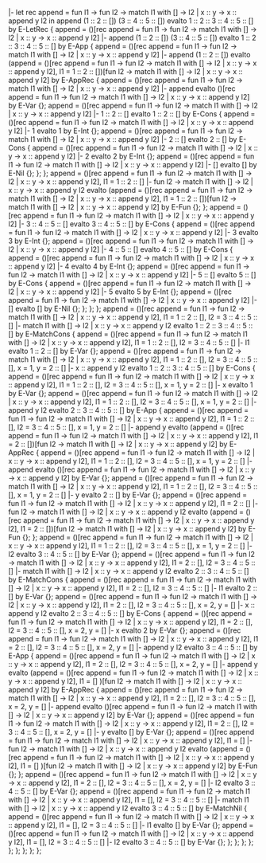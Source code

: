|- let rec append = fun l1 -> fun l2 -> match l1 with [] -> l2 | x :: y -> x :: append y l2 in append (1 :: 2 :: []) (3 :: 4 :: 5 :: []) evalto 1 :: 2 :: 3 :: 4 :: 5 :: [] by E-LetRec {
    append = ()[rec append = fun l1 -> fun l2 -> match l1 with [] -> l2 | x :: y -> x :: append y l2] |- append (1 :: 2 :: []) (3 :: 4 :: 5 :: []) evalto 1 :: 2 :: 3 :: 4 :: 5 :: [] by E-App {
        append = ()[rec append = fun l1 -> fun l2 -> match l1 with [] -> l2 | x :: y -> x :: append y l2] |- append (1 :: 2 :: []) evalto (append = ()[rec append = fun l1 -> fun l2 -> match l1 with [] -> l2 | x :: y -> x :: append y l2], l1 = 1 :: 2 :: [])[fun l2 -> match l1 with [] -> l2 | x :: y -> x :: append y l2] by E-AppRec {
            append = ()[rec append = fun l1 -> fun l2 -> match l1 with [] -> l2 | x :: y -> x :: append y l2] |- append evalto ()[rec append = fun l1 -> fun l2 -> match l1 with [] -> l2 | x :: y -> x :: append y l2] by E-Var {};
            append = ()[rec append = fun l1 -> fun l2 -> match l1 with [] -> l2 | x :: y -> x :: append y l2] |- 1 :: 2 :: [] evalto 1 :: 2 :: [] by E-Cons {
                append = ()[rec append = fun l1 -> fun l2 -> match l1 with [] -> l2 | x :: y -> x :: append y l2] |- 1 evalto 1 by E-Int {};
                append = ()[rec append = fun l1 -> fun l2 -> match l1 with [] -> l2 | x :: y -> x :: append y l2] |- 2 :: [] evalto 2 :: [] by E-Cons {
                    append = ()[rec append = fun l1 -> fun l2 -> match l1 with [] -> l2 | x :: y -> x :: append y l2] |- 2 evalto 2 by E-Int {};
                    append = ()[rec append = fun l1 -> fun l2 -> match l1 with [] -> l2 | x :: y -> x :: append y l2] |- [] evalto [] by E-Nil {};
                };
            };
            append = ()[rec append = fun l1 -> fun l2 -> match l1 with [] -> l2 | x :: y -> x :: append y l2], l1 = 1 :: 2 :: [] |- fun l2 -> match l1 with [] -> l2 | x :: y -> x :: append y l2 evalto (append = ()[rec append = fun l1 -> fun l2 -> match l1 with [] -> l2 | x :: y -> x :: append y l2], l1 = 1 :: 2 :: [])[fun l2 -> match l1 with [] -> l2 | x :: y -> x :: append y l2] by E-Fun {};
        };
        append = ()[rec append = fun l1 -> fun l2 -> match l1 with [] -> l2 | x :: y -> x :: append y l2] |- 3 :: 4 :: 5 :: [] evalto 3 :: 4 :: 5 :: [] by E-Cons {
            append = ()[rec append = fun l1 -> fun l2 -> match l1 with [] -> l2 | x :: y -> x :: append y l2] |- 3 evalto 3 by E-Int {};
            append = ()[rec append = fun l1 -> fun l2 -> match l1 with [] -> l2 | x :: y -> x :: append y l2] |- 4 :: 5 :: [] evalto 4 :: 5 :: [] by E-Cons {
                append = ()[rec append = fun l1 -> fun l2 -> match l1 with [] -> l2 | x :: y -> x :: append y l2] |- 4 evalto 4 by E-Int {};
                append = ()[rec append = fun l1 -> fun l2 -> match l1 with [] -> l2 | x :: y -> x :: append y l2] |- 5 :: [] evalto 5 :: [] by E-Cons {
                    append = ()[rec append = fun l1 -> fun l2 -> match l1 with [] -> l2 | x :: y -> x :: append y l2] |- 5 evalto 5 by E-Int {};
                    append = ()[rec append = fun l1 -> fun l2 -> match l1 with [] -> l2 | x :: y -> x :: append y l2] |- [] evalto [] by E-Nil {};
                };
            };
        };
        append = ()[rec append = fun l1 -> fun l2 -> match l1 with [] -> l2 | x :: y -> x :: append y l2], l1 = 1 :: 2 :: [], l2 = 3 :: 4 :: 5 :: [] |- match l1 with [] -> l2 | x :: y -> x :: append y l2 evalto 1 :: 2 :: 3 :: 4 :: 5 :: [] by E-MatchCons {
            append = ()[rec append = fun l1 -> fun l2 -> match l1 with [] -> l2 | x :: y -> x :: append y l2], l1 = 1 :: 2 :: [], l2 = 3 :: 4 :: 5 :: [] |- l1 evalto 1 :: 2 :: [] by E-Var {};
            append = ()[rec append = fun l1 -> fun l2 -> match l1 with [] -> l2 | x :: y -> x :: append y l2], l1 = 1 :: 2 :: [], l2 = 3 :: 4 :: 5 :: [], x = 1, y = 2 :: [] |- x :: append y l2 evalto 1 :: 2 :: 3 :: 4 :: 5 :: [] by E-Cons {
                append = ()[rec append = fun l1 -> fun l2 -> match l1 with [] -> l2 | x :: y -> x :: append y l2], l1 = 1 :: 2 :: [], l2 = 3 :: 4 :: 5 :: [], x = 1, y = 2 :: [] |- x evalto 1 by E-Var {};
                append = ()[rec append = fun l1 -> fun l2 -> match l1 with [] -> l2 | x :: y -> x :: append y l2], l1 = 1 :: 2 :: [], l2 = 3 :: 4 :: 5 :: [], x = 1, y = 2 :: [] |- append y l2 evalto 2 :: 3 :: 4 :: 5 :: [] by E-App {
                    append = ()[rec append = fun l1 -> fun l2 -> match l1 with [] -> l2 | x :: y -> x :: append y l2], l1 = 1 :: 2 :: [], l2 = 3 :: 4 :: 5 :: [], x = 1, y = 2 :: [] |- append y evalto (append = ()[rec append = fun l1 -> fun l2 -> match l1 with [] -> l2 | x :: y -> x :: append y l2], l1 = 2 :: [])[fun l2 -> match l1 with [] -> l2 | x :: y -> x :: append y l2] by E-AppRec {
                        append = ()[rec append = fun l1 -> fun l2 -> match l1 with [] -> l2 | x :: y -> x :: append y l2], l1 = 1 :: 2 :: [], l2 = 3 :: 4 :: 5 :: [], x = 1, y = 2 :: [] |- append evalto ()[rec append = fun l1 -> fun l2 -> match l1 with [] -> l2 | x :: y -> x :: append y l2] by E-Var {};
                        append = ()[rec append = fun l1 -> fun l2 -> match l1 with [] -> l2 | x :: y -> x :: append y l2], l1 = 1 :: 2 :: [], l2 = 3 :: 4 :: 5 :: [], x = 1, y = 2 :: [] |- y evalto 2 :: [] by E-Var {};
                        append = ()[rec append = fun l1 -> fun l2 -> match l1 with [] -> l2 | x :: y -> x :: append y l2], l1 = 2 :: [] |- fun l2 -> match l1 with [] -> l2 | x :: y -> x :: append y l2 evalto (append = ()[rec append = fun l1 -> fun l2 -> match l1 with [] -> l2 | x :: y -> x :: append y l2], l1 = 2 :: [])[fun l2 -> match l1 with [] -> l2 | x :: y -> x :: append y l2] by E-Fun {};
                    };
                    append = ()[rec append = fun l1 -> fun l2 -> match l1 with [] -> l2 | x :: y -> x :: append y l2], l1 = 1 :: 2 :: [], l2 = 3 :: 4 :: 5 :: [], x = 1, y = 2 :: [] |- l2 evalto 3 :: 4 :: 5 :: [] by E-Var {};
                    append = ()[rec append = fun l1 -> fun l2 -> match l1 with [] -> l2 | x :: y -> x :: append y l2], l1 = 2 :: [], l2 = 3 :: 4 :: 5 :: [] |- match l1 with [] -> l2 | x :: y -> x :: append y l2 evalto 2 :: 3 :: 4 :: 5 :: [] by E-MatchCons {
                        append = ()[rec append = fun l1 -> fun l2 -> match l1 with [] -> l2 | x :: y -> x :: append y l2], l1 = 2 :: [], l2 = 3 :: 4 :: 5 :: [] |- l1 evalto 2 :: [] by E-Var {};
                        append = ()[rec append = fun l1 -> fun l2 -> match l1 with [] -> l2 | x :: y -> x :: append y l2], l1 = 2 :: [], l2 = 3 :: 4 :: 5 :: [], x = 2, y = [] |- x :: append y l2 evalto 2 :: 3 :: 4 :: 5 :: [] by E-Cons {
                            append = ()[rec append = fun l1 -> fun l2 -> match l1 with [] -> l2 | x :: y -> x :: append y l2], l1 = 2 :: [], l2 = 3 :: 4 :: 5 :: [], x = 2, y = [] |- x evalto 2 by E-Var {};
                            append = ()[rec append = fun l1 -> fun l2 -> match l1 with [] -> l2 | x :: y -> x :: append y l2], l1 = 2 :: [], l2 = 3 :: 4 :: 5 :: [], x = 2, y = [] |- append y l2 evalto 3 :: 4 :: 5 :: [] by E-App {
                                append = ()[rec append = fun l1 -> fun l2 -> match l1 with [] -> l2 | x :: y -> x :: append y l2], l1 = 2 :: [], l2 = 3 :: 4 :: 5 :: [], x = 2, y = [] |- append y evalto (append = ()[rec append = fun l1 -> fun l2 -> match l1 with [] -> l2 | x :: y -> x :: append y l2], l1 = [] )[fun l2 -> match l1 with [] -> l2 | x :: y -> x :: append y l2] by E-AppRec {
                                    append = ()[rec append = fun l1 -> fun l2 -> match l1 with [] -> l2 | x :: y -> x :: append y l2], l1 = 2 :: [], l2 = 3 :: 4 :: 5 :: [], x = 2, y = [] |- append evalto ()[rec append = fun l1 -> fun l2 -> match l1 with [] -> l2 | x :: y -> x :: append y l2] by E-Var {};
                                    append = ()[rec append = fun l1 -> fun l2 -> match l1 with [] -> l2 | x :: y -> x :: append y l2], l1 = 2 :: [], l2 = 3 :: 4 :: 5 :: [], x = 2, y = [] |- y evalto [] by E-Var {};
                                    append = ()[rec append = fun l1 -> fun l2 -> match l1 with [] -> l2 | x :: y -> x :: append y l2], l1 = [] |-  fun l2 -> match l1 with [] -> l2 | x :: y -> x :: append y l2 evalto (append = ()[rec append = fun l1 -> fun l2 -> match l1 with [] -> l2 | x :: y -> x :: append y l2], l1 = [] )[fun l2 -> match l1 with [] -> l2 | x :: y -> x :: append y l2] by E-Fun {};
                                };
                                append = ()[rec append = fun l1 -> fun l2 -> match l1 with [] -> l2 | x :: y -> x :: append y l2], l1 = 2 :: [], l2 = 3 :: 4 :: 5 :: [], x = 2, y = [] |- l2 evalto 3 :: 4 :: 5 :: [] by E-Var {};
                                append = ()[rec append = fun l1 -> fun l2 -> match l1 with [] -> l2 | x :: y -> x :: append y l2], l1 = [], l2 = 3 :: 4 :: 5 :: []  |- match l1 with [] -> l2 | x :: y -> x :: append y l2 evalto 3 :: 4 :: 5 :: [] by E-MatchNil {
                                    append = ()[rec append = fun l1 -> fun l2 -> match l1 with [] -> l2 | x :: y -> x :: append y l2], l1 = [], l2 = 3 :: 4 :: 5 :: []  |- l1 evalto [] by E-Var {};
                                    append = ()[rec append = fun l1 -> fun l2 -> match l1 with [] -> l2 | x :: y -> x :: append y l2], l1 = [], l2 = 3 :: 4 :: 5 :: []  |- l2 evalto 3 :: 4 :: 5 :: [] by E-Var {};
                                };
                            };
                        };
                    };
                };
            };
        };
    };
};